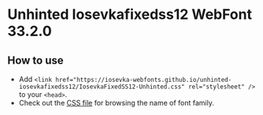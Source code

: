 # Unhinted Iosevkafixedss12 WebFont 33.2.0

## How to use

- Add `<link href="https://iosevka-webfonts.github.io/unhinted-iosevkafixedss12/IosevkaFixedSS12-Unhinted.css" rel="stylesheet" />` to your `<head>`.
- Check out the [CSS file](./IosevkaFixedSS12-Unhinted.css) for browsing the name of font family.
